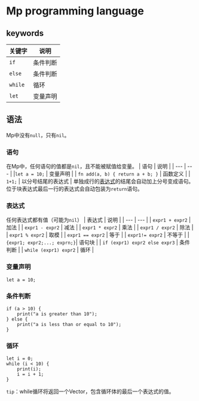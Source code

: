 # Mp programming language
## keywords
| 关键字 | 说明 |
| --- | --- |
| `if` | 条件判断 |
| `else` | 条件判断 |
| `while` | 循环 |
| `let` | 变量声明 |
## 语法
Mp中没有`null`，只有`nil`。

### 语句
在Mp中，任何语句的值都是`nil`，且不能被赋值给变量。
| 语句 | 说明 |
| --- | --- |
|`let a = 10;` | 变量声明 |
| `fn add(a, b) { return a + b; }` | 函数定义 |
| `1+1;` | 以分号结尾的表达式 |
单独成行的[表达式](#表达式)的结尾会自动加上分号变成语句。
位于块表达式最后一行的表达式会自动包装为`return`语句。
### 表达式
任何表达式都有值（可能为`nil`）
| 表达式 | 说明 |
| --- | --- |
| `expr1 + expr2` | 加法 |
| `expr1 - expr2` | 减法 |
| `expr1 * expr2` | 乘法 |
| `expr1 / expr2` | 除法 |
| `expr1 % expr2` | 取模 |
| `expr1 == expr2` | 等于 |
| `expr1!= expr2` | 不等于 |
| `{expr1; expr2;...; exprn;}`| 语句块 |
| `if (expr1) expr2 else expr3` | 条件判断 |
| `while (expr1) expr2` | 循环 |
### 变量声明
```
let a = 10;
```
### 条件判断
```
if (a > 10) {
    print("a is greater than 10");
} else {
    print("a is less than or equal to 10");
}
```
### 循环
```
let i = 0;
while (i < 10) {
    print(i);
    i = i + 1;
}
```
`tip`：while循环将返回一个Vector，包含循环体的最后一个表达式的值。